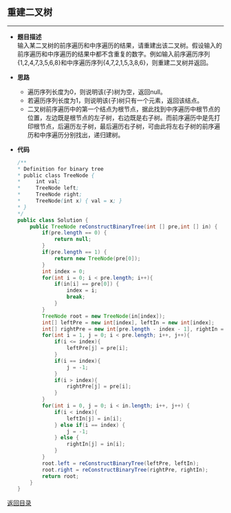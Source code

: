 ## **重建二叉树**
-----------------
* **题目描述**  
输入某二叉树的前序遍历和中序遍历的结果，请重建出该二叉树。假设输入的前序遍历和中序遍历的结果中都不含重复的数字。例如输入前序遍历序列{1,2,4,7,3,5,6,8}和中序遍历序列{4,7,2,1,5,3,8,6}，则重建二叉树并返回。
* **思路**  
  + 遍历序列长度为0，则说明该(子)树为空，返回null。
  + 若遍历序列长度为1，则说明该(子)树只有一个元素，返回该结点。
  + 二叉树前序遍历中的第一个结点为根节点，据此找到中序遍历中根节点的位置，左边既是根节点的左子树，右边既是右子树。而前序遍历中是先打印根节点，后遍历左子树，最后遍历右子树，可由此将左右子树的前序遍历和中序遍历分别找出，递归建树。
* **代码**  

    ``` java
    /**
    * Definition for binary tree
    * public class TreeNode {
    *     int val;
    *     TreeNode left;
    *     TreeNode right;
    *     TreeNode(int x) { val = x; }
    * }
    */
    public class Solution {
        public TreeNode reConstructBinaryTree(int [] pre,int [] in) {
            if(pre.length == 0) {
                return null;
            }
            if(pre.length == 1) {
                return new TreeNode(pre[0]);
            }
            int index = 0;
            for(int i = 0; i < pre.length; i++){
                if(in[i] == pre[0]) {
                    index = i;
                    break;
                }
            }
            TreeNode root = new TreeNode(in[index]);
            int[] leftPre = new int[index], leftIn = new int[index];
            int[] rightPre = new int[pre.length - index - 1], rightIn = new int[pre.length - index - 1];
            for(int i = 1, j = 0; i < pre.length; i++, j++){
                if(i <= index){
                    leftPre[j] = pre[i];
                }
                if(i == index){
                    j = -1;
                }
                if(i > index){
                    rightPre[j] = pre[i];
                }
            }
            for(int i = 0, j = 0; i < in.length; i++, j++) {
                if(i < index){
                    leftIn[j] = in[i];
                } else if(i == index) {
                    j = -1;
                } else {
                    rightIn[j] = in[i];
                }
            }
            root.left = reConstructBinaryTree(leftPre, leftIn);
            root.right = reConstructBinaryTree(rightPre, rightIn);
            return root;
        }
    }
    ```

[返回目录](https://maxwell-l.github.io/WriteSomething/something/swordoffer)